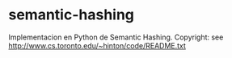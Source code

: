 # semantic-hashing
Implementacion en Python de Semantic Hashing.
Copyright: see http://www.cs.toronto.edu/~hinton/code/README.txt
